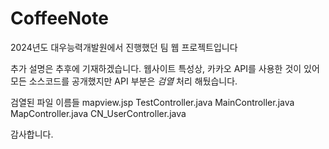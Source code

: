 # CoffeeNote
2024년도 대우능력개발원에서 진행했던 팀 웹 프로젝트입니다

추가 설명은 추후에 기재하겠습니다. 
웹사이트 특성상, 카카오 API를 사용한 것이 있어 
모든 소스코드를 공개했지만 API 부분은 *검열* 처리 해뒀습니다.

검열된 파일 이름들
mapview.jsp 
TestController.java
MainController.java
MapController.java
CN_UserController.java

감사합니다.
